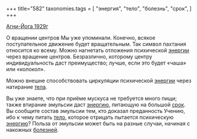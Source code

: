 +++
title="582"
taxonomies.tags = [
 "энергия",
 "тело",
 "болезнь",
 "срок",
]
+++

[Агни-Йога 1929г](/agni/1929)

О вращении центров Мы уже упоминали. Конечно, всякое поступательное движение будет вращательным. Так символ пахтания относится ко всему. Можно нагнетать отложения психической [энергии](/tags/энергия) через вращение центров. Безразлично, которому центру индивидуальность даст преимущество; лучше, если это будет «чаша» или «колокол».   

Можно внешне способствовать циркуляции психической [энергии](/tags/энергия) через натирание [тела](/tags/срок).   

Вы уже знаете, что при приёме мускуса не требуется много пищи; также втирание эмульсии даст [энергию](/tags/энергия), питающую на большой [срок](/tags/срок). Вы сообщите состав эмульсии тем, кто доказал преданность Учению, ибо к чему питать [тело](/tags/тело), которое отрицать пытается психическую [энергию](/tags/энергия)? Польза от эмульсии может быть на разные случаи, начиная с накожных [болезней](/tags/болезнь).